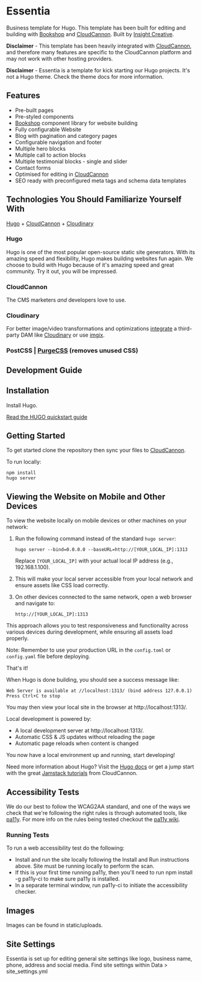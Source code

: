 # Essentia

Business template for Hugo. This template has been built for editing and building with [Bookshop](https://github.com/CloudCannon/bookshop) and [CloudCannon](https://cloudcannon.com/). Built by [Insight Creative](https://insightcreative.com/).

**Disclaimer** - This template has been heavily integrated with [CloudCannon](https://cloudcannon.com/), and therefore many features are specific to the CloudCannon platform and may not work with other hosting providers.

**Disclaimer** - Essentia is a template for kick starting our Hugo projects. It's not a Hugo theme. Check the theme docs for more information.

## Features

* Pre-built pages
* Pre-styled components
* [Bookshop](https://github.com/CloudCannon/bookshop) component library for website building
* Fully configurable Website
* Blog with pagination and category pages
* Configurable navigation and footer
* Multiple hero blocks
* Multiple call to action blocks
* Multiple testimonial blocks - single and slider
* Contact forms
* Optimised for editing in [CloudCannon](https://cloudcannon.com/)
* SEO ready with preconfigured meta tags and schema data templates

## Technologies You Should Familiarize Yourself With

[Hugo](https://gohugo.io/) + [CloudCannon](https://cloudcannon.com/) + [Cloudinary](https://cloudinary.com/)

### Hugo 
Hugo is one of the most popular open-source static site generators. With its amazing speed and flexibility, Hugo makes building websites fun again. We choose to build with Hugo because of it's amazing speed and great community. Try it out, you will be impressed.

### CloudCannon 
The CMS marketers *and* developers love to use.

### Cloudinary
For better image/video transformations and optimizations [integrate](https://cloudcannon.com/documentation/articles/integrating-your-dam-with-cloudcannon/) a third-party DAM like [Cloudinary](https://cloudinary.com/) or use [imgix](https://imgix.com/).

### PostCSS | [PurgeCSS](https://purgecss.com/) (removes unused CSS)

## Development Guide

## Installation
Install Hugo.

[Read the HUGO quickstart guide](https://gohugo.io/getting-started/quick-start/)

## Getting Started

To get started clone the repository then sync your files to [CloudCannon](https://cloudcannon.com/).

To run locally:

```
npm install
hugo server

```

## Viewing the Website on Mobile and Other Devices

To view the website locally on mobile devices or other machines on your network:

1. Run the following command instead of the standard `hugo server`:

   ```
   hugo server --bind=0.0.0.0 --baseURL=http://[YOUR_LOCAL_IP]:1313
   ```

   Replace `[YOUR_LOCAL_IP]` with your actual local IP address (e.g., 192.168.1.100).

2. This will make your local server accessible from your local network and ensure assets like CSS load correctly.

3. On other devices connected to the same network, open a web browser and navigate to:
   
   `http://[YOUR_LOCAL_IP]:1313`

This approach allows you to test responsiveness and functionality across various devices during development, while ensuring all assets load properly.

Note: Remember to use your production URL in the `config.toml` or `config.yaml` file before deploying.

That's it! 

When Hugo is done building, you should see a success message like:

```
Web Server is available at //localhost:1313/ (bind address 127.0.0.1)
Press Ctrl+C to stop
```

You may then view your local site in the browser at http://localhost:1313/.

Local development is powered by:

* A local development server at http://localhost:1313/.
* Automatic CSS & JS updates without reloading the page
* Automatic page reloads when content is changed

You now have a local environment up and running, start developing!

Need more information about Hugo? Visit the [Hugo docs](https://gohugo.io/documentation/) or get a jump start with the great [Jamstack tutorials](https://cloudcannon.com/community/learn/) from CloudCannon.

## Accessibility Tests
We do our best to follow the WCAG2AA standard, and one of the ways we check that we're following the right rules is through automated tools, like [pa11y](https://github.com/pa11y/pa11y/). For more info on the rules being tested checkout the [pa11y wiki](https://github.com/pa11y/pa11y/wiki/HTML-CodeSniffer-Rules).

### Running Tests
To run a web accessibility test do the following:

* Install and run the site locally following the Install and Run instructions above. Site must be running locally to perform the scan.
* If this is your first time running pa11y, then you'll need to run npm install -g pa11y-ci to make sure pa11y is installed.
* In a separate terminal window, run pa11y-ci to initiate the accessibility checker.

## Images
Images can be found in static/uploads.

## Site Settings

Essentia is set up for editing general site settings like logo, business name, phone, address and social media. Find site settings within Data > site_settings.yml